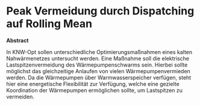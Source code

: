 # Peak Vermeidung durch Dispatching auf Rolling Mean

**Abstract**

In KNW-Opt sollen unterschiedliche Optimierungsmaßnahmen eines kalten Nahwärmenetzes untersucht werden.
Eine Maßnahme soll die elektrische Lastspitzenvermeidung des Wärmepumpenschwarms sein. Hierbei sollte möglichst
das gleichzeitige Anlaufen von vielen Wärmepumpenvermieden werden. Da die Wärmepumpen über Warmwasserspeicher verfügen, steht hier eine energetische Flexibilität zur Verfügung, welche eine gezielte Koordination der Wärmepumpen ermöglichen sollte, um Lastspitzen zu vermeiden.
## 


